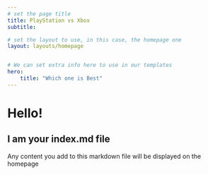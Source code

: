```yaml
---
# set the page title
title: PlayStation vs Xbox
subtitle: 

# set the layout to use, in this case, the homepage one
layout: layouts/homepage


# We can set extra info here to use in our templates
hero:
    title: "Which one is Best"
---
```



# Hello!

## I am your index.md file

Any content you add to this markdown file will be displayed on the homepage 